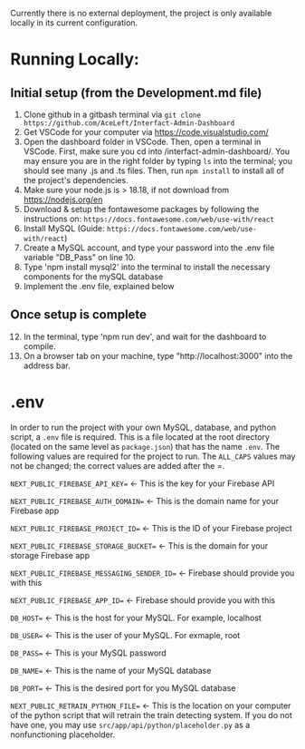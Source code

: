 Currently there is no external deployment, the project is only available locally in its current configuration. 

# Running Locally:

## Initial setup (from the Development.md file)
1. Clone github in a gitbash terminal via `git clone https://github.com/AceLeft/Interfact-Admin-Dashboard`
2. Get VSCode for your computer via https://code.visualstudio.com/
3. Open the dashboard folder in VSCode. Then, open a terminal in VSCode. First, make sure you cd into /interfact-admin-dashboard/. You may ensure you are in the right folder by typing `ls` into the terminal; you should see many .js and .ts files. Then, run `npm install` to install all of the project's dependencies.
5. Make sure your node.js is > 18.18, if not download from https://nodejs.org/en
6. Download & setup the fontawesome packages by following the instructions on: `https://docs.fontawesome.com/web/use-with/react`
7. Install MySQL (Guide: `https://docs.fontawesome.com/web/use-with/react`)
8. Create a MySQL account, and type your password into the .env file variable "DB_Pass" on line 10.
9. Type 'npm install mysql2' into the terminal to install the necessary components for the mySQL database
10. Implement the .env file, explained below

## Once setup is complete
12. In the terminal, type 'npm run dev', and wait for the dashboard to compile.
13. On a browser tab on your machine, type "http://localhost:3000" into the address bar.

# .env
In order to run the project with your own MySQL, database, and python script, a `.env` file is required. This is a file located at the root directory (located on the same level as `package.json`) that has the name `.env`.
The following values are required for the project to run. The `ALL_CAPS` values may not be changed; the correct values are added after the =.

`NEXT_PUBLIC_FIREBASE_API_KEY=` <- This is the key for your Firebase API 

`NEXT_PUBLIC_FIREBASE_AUTH_DOMAIN=` <- This is the domain name for your Firebase app

`NEXT_PUBLIC_FIREBASE_PROJECT_ID=` <- This is the ID of your Firebase project

`NEXT_PUBLIC_FIREBASE_STORAGE_BUCKET=` <- This is the domain for your storage Firebase app

`NEXT_PUBLIC_FIREBASE_MESSAGING_SENDER_ID=` <- Firebase should provide you with this

`NEXT_PUBLIC_FIREBASE_APP_ID=` <- Firebase should provide you with this

`DB_HOST=` <- This is the host for your MySQL. For example, localhost

`DB_USER=` <- This is the user of your MySQL. For exmaple, root

`DB_PASS=` <- This is your MySQL password

`DB_NAME=` <- This is the name of your MySQL database

`DB_PORT=` <- This is the desired port for you MySQL database

`NEXT_PUBLIC_RETRAIN_PYTHON_FILE=` <- This is the location on your computer of the python script that will retrain the train detecting system. If you do not have one, you may use `src/app/api/python/placeholder.py` as a nonfunctioning placeholder.
